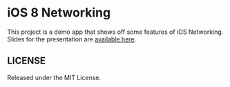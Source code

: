 # iOS 8 Networking

This project is a demo app that shows off some features of iOS Networking. Slides for the presentation are [available here](http://speakerdeck.com/subdigital/ios-8-networking).

## LICENSE

Released under the MIT License.
